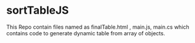 # sortTableJS
This Repo contain files named as finalTable.html , main.js, main.cs which contains code to generate dynamic table from array of objects. 
